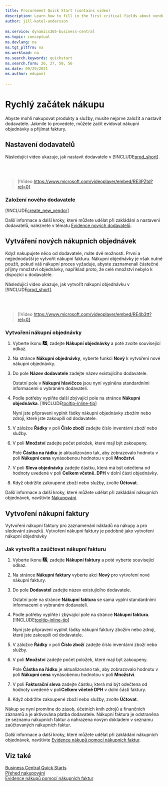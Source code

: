 ```yaml
---
title: Procurement Quick Start (contains video)
description: Learn how to fill in the first critical fields about vendors in Business Central so that you can start purchasing products and services.
author: jill-kotel-andersson

ms.service: dynamics365-business-central
ms.topic: conceptual
ms.devlang: na
ms.tgt_pltfrm: na
ms.workload: na
ms.search.keywords: quickstart
ms.search.form: 26, 27, 50, 56
ms.date: 09/29/2021
ms.author: edupont

---
```


# Rychlý začátek nákupu

Abyste mohli nakupovat produkty a služby, musíte nejprve založit a nastavit dodavatele. Jakmile to provedete, můžete začít evidovat nákupní objednávky a přijímat faktury.

## Nastavení dodavatelů

Následující video ukazuje, jak nastavit dodavatele v [!INCLUDE[prod_short](includes/prod_short.md)].

<br><br>

> [!Video https://www.microsoft.com/videoplayer/embed/RE3PZtd?rel=0]

### Založení nového dodavatele

[!INCLUDE[create_new_vendor](includes/create_new_vendor.md)]

Další informace a další kroky, které můžete udělat při zakládání a nastavení dodavatelů, naleznete v tématu [Evidence nových dodavatelů](purchasing-how-register-new-vendors.md).

## Vytváření nových nákupních objednávek

Když nakupujete něco od dodavatele, máte dvě možnosti. První a nejjednodušší je vytvořit nákupní fakturu. Nákupní objednávky je však nutné použít, pokud váš nákupní proces vyžaduje, abyste zaznamenali částečné příjmy množství objednávky, například proto, že celé množství nebylo k dispozici u dodavatele.

Následující video ukazuje, jak vytvořit nákupní objednávku v [!INCLUDE[prod_short](includes/prod_short.md)].

<br><br>

> [!Video https://www.microsoft.com/videoplayer/embed/RE4b3tt?rel=0]

### Vytvoření nákupní objednávky

1. Vyberte ikonu ![Žárovky, která otevře funkci Řekněte mi](media/ui-search/search_small.png "Řekněte mi, co chcete dělat"), zadejte **Nákupní objednávky** a poté zvolte související odkaz.

2. Na stránce **Nákupní objednávky**, vyberte funkci **Nový** k vytvoření nové nákupní objednávky.

3. Do pole **Název dodavatele** zadejte název existujícího dodavatele.

   Ostatní pole v **Nákupní hlavičcce** jsou nyní vyplněna standardními informacemi o vybraném dodavateli.

4. Podle potřeby vyplňte další zbývající pole na stránce **Nákupní objednávka**. [!INCLUDE[tooltip-inline-tip](includes/tooltip-inline-tip_md.md)]

   Nyní jste připraveni vyplnit řádky nákupní objednávky zbožím nebo zdroji, které jste zakoupili od dodavatele.

5. V záložce **Řádky** v poli **Číslo zboží** zadejte číslo inventární zboží nebo služby.

6. V poli **Množství** zadejte počet položek, které mají být zakoupeny.

   Pole **Částka na řádku** je aktualizováno tak, aby zobrazovalo hodnotu v poli **Nákupní cena** vynásobenou hodnotou v poli **Množství**.

7. V poli **Sleva objednávky** zadejte částku, která má být odečtena od hodnoty uvedené v poli **Celkem včetně. DPH** v dolní části objednávky.

8. Když obdržíte zakoupené zboží nebo služby, zvolte **Účtovat**.

Další informace a další kroky, které můžete udělat při zakládání nákupních objednávek, navštivte [Nakupování](purchasing-manage-purchasing.md).

## Vytvoření nákupní faktury

Vytvoření nákupní faktury pro zaznamenání nákladů na nákupy a pro sledování závazků. Vytvoření nákupní faktury je podobné jako vytvoření nákupní objednávky

### Jak vytvořit a zaúčtovat nákupní fakturu

1. Vyberte ikonu ![Žárovky, která otevře funkci Řekněte Mi](media/ui-search/search_small.png "Řekněte mi, co chcete dělat"), zadejte **Nákupní faktury** a poté vyberte související odkaz.
2. Na stránce **Nákupní faktury** vyberte akci **Nový** pro vytvoření nové nákupní faktury.
3. Do pole **Dodavatel** zadejte název existujícího dodavatele.

   Ostatní pole na stránce **Nákupní faktura** se sama vyplní standardními informacemi o vybraném dodavateli.

4. Podle potřeby vyplňte i zbývající pole na stránce **Nákupní faktura**. [!INCLUDE[tooltip-inline-tip](includes/tooltip-inline-tip_md.md)]

   Nyní jste připraveni vyplnit řádky nákupní faktury zbožím nebo zdroji, které jste zakoupili od dodavatele.

5. V záložce **Řádky** v poli **Číslo zboží** zadejte číslo inventární zboží nebo služby.
6. V poli **Množství** zadejte počet položek, které mají být zakoupeny.

   Pole **Částka na řádku** je aktualizováno tak, aby zobrazovalo hodnotu v poli **Nákupní cena** vynásobenou hodnotou v poli **Množství**.

7. V poli **Fakturační sleva** zadejte částku, která má být odečtena od hodnoty uvedené v poli**Celkem včetně DPH** v dolní části faktury.

8. Když obdržíte zakoupené zboží nebo služby, zvolte **Účtovat**.

Nákup se nyní promítne do zásob, účetních knih zdrojů a finančních záznamů a je aktivována platba dodavatele. Nákupní faktura je odstraněna ze seznamu nákupních faktur a nahrazena novým dokladem v seznamu zaúčtovaných nákupních faktur.

Další informace a další kroky, které můžete udělat při zakládání nákupních objednávek, navštivte [Evidence nákupů pomocí nákupních faktur](purchasing-how-record-purchases.md).

## Viz také

[Business Central Quick Starts](quick-start-business-central.md)  
[Přehed nakupování](Purchasing-manage-purchasing.md)  
[Evidence nákupů pomocí nákupních faktur](purchasing-how-record-purchases.md)

